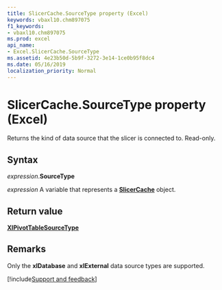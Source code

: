 ```yaml
---
title: SlicerCache.SourceType property (Excel)
keywords: vbaxl10.chm897075
f1_keywords:
- vbaxl10.chm897075
ms.prod: excel
api_name:
- Excel.SlicerCache.SourceType
ms.assetid: 4e23b50d-5b9f-3272-3e14-1ce0b95f8dc4
ms.date: 05/16/2019
localization_priority: Normal
---
```



# SlicerCache.SourceType property (Excel)

Returns the kind of data source that the slicer is connected to. Read-only.


## Syntax

_expression_.**SourceType**

_expression_ A variable that represents a **[SlicerCache](Excel.SlicerCache.md)** object.


## Return value

**[XlPivotTableSourceType](Excel.XlPivotTableSourceType.md)**


## Remarks

Only the **xlDatabase** and **xlExternal** data source types are supported.




[!include[Support and feedback](~/includes/feedback-boilerplate.md)]